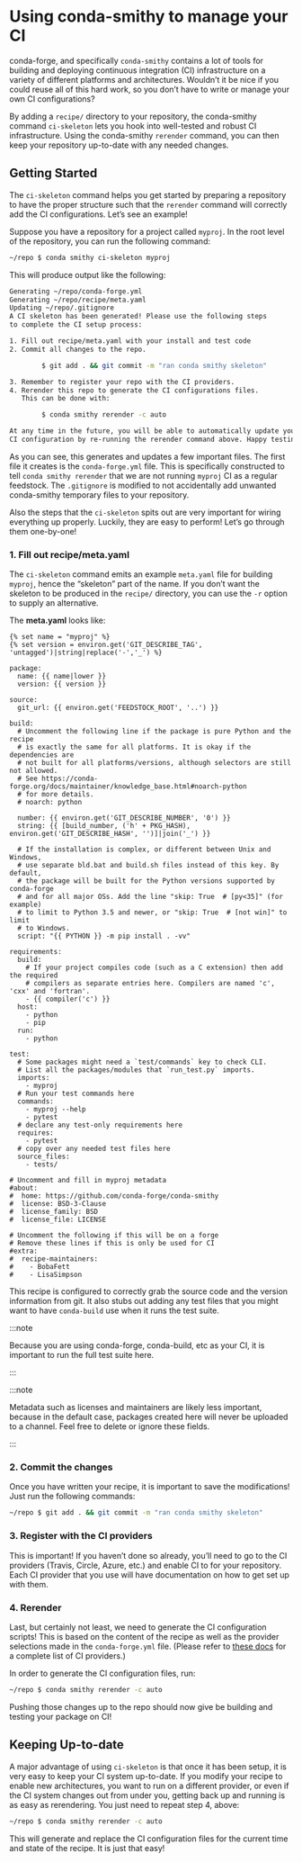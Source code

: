 # Using conda-smithy to manage your CI

conda-forge, and specifically `conda-smithy` contains a lot of
tools for building and deploying continuous integration (CI)
infrastructure on a variety of different platforms and architectures.
Wouldn’t it be nice if you could reuse all of this hard work, so
you don’t have to write or manage your own CI configurations?

By adding a `recipe/` directory to your repository, the conda-smithy
command `ci-skeleton` lets you hook into well-tested and robust
CI infrastructure. Using the conda-smithy `rerender` command, you
can then keep your repository up-to-date with any needed changes.

## Getting Started

The `ci-skeleton` command helps you get started by preparing a repository
to have the proper structure such that the `rerender` command will correctly
add the CI configurations. Let’s see an example!

Suppose you have a repository for a project called `myproj`.  In the
root level of the repository, you can run the following command:

```bash
~/repo $ conda smithy ci-skeleton myproj
```

This will produce output like the following:

```bash
Generating ~/repo/conda-forge.yml
Generating ~/repo/recipe/meta.yaml
Updating ~/repo/.gitignore
A CI skeleton has been generated! Please use the following steps
to complete the CI setup process:

1. Fill out recipe/meta.yaml with your install and test code
2. Commit all changes to the repo.

        $ git add . && git commit -m "ran conda smithy skeleton"

3. Remember to register your repo with the CI providers.
4. Rerender this repo to generate the CI configurations files.
   This can be done with:

        $ conda smithy rerender -c auto

At any time in the future, you will be able to automatically update your
CI configuration by re-running the rerender command above. Happy testing!
```

As you can see, this generates and updates a few important files.
The first file it creates is the `conda-forge.yml` file.  This is
specifically constructed to tell `conda smithy rerender` that we are
not running `myproj` CI as a regular feedstock. The `.gitignore` is
modified to not accidentally add unwanted conda-smithy temporary files
to your repository.

Also the steps that the `ci-skeleton` spits out are very important
for wiring everything up properly. Luckily, they are easy to perform!
Let’s go through them one-by-one!

### 1. Fill out recipe/meta.yaml

The `ci-skeleton` command emits an example `meta.yaml` file for
building `myproj`, hence the “skeleton” part of the name. If you
don’t want the skeleton to be produced in the `recipe/` directory,
you can use the `-r` option to supply an alternative.

The **meta.yaml** looks like:

```yaml+jinja
{% set name = "myproj" %}
{% set version = environ.get('GIT_DESCRIBE_TAG', 'untagged')|string|replace('-','_') %}

package:
  name: {{ name|lower }}
  version: {{ version }}

source:
  git_url: {{ environ.get('FEEDSTOCK_ROOT', '..') }}

build:
  # Uncomment the following line if the package is pure Python and the recipe
  # is exactly the same for all platforms. It is okay if the dependencies are
  # not built for all platforms/versions, although selectors are still not allowed.
  # See https://conda-forge.org/docs/maintainer/knowledge_base.html#noarch-python
  # for more details.
  # noarch: python

  number: {{ environ.get('GIT_DESCRIBE_NUMBER', '0') }}
  string: {{ [build_number, ('h' + PKG_HASH), environ.get('GIT_DESCRIBE_HASH', '')]|join('_') }}

  # If the installation is complex, or different between Unix and Windows,
  # use separate bld.bat and build.sh files instead of this key. By default,
  # the package will be built for the Python versions supported by conda-forge
  # and for all major OSs. Add the line "skip: True  # [py<35]" (for example)
  # to limit to Python 3.5 and newer, or "skip: True  # [not win]" to limit
  # to Windows.
  script: "{{ PYTHON }} -m pip install . -vv"

requirements:
  build:
    # If your project compiles code (such as a C extension) then add the required
    # compilers as separate entries here. Compilers are named 'c', 'cxx' and 'fortran'.
    - {{ compiler('c') }}
  host:
    - python
    - pip
  run:
    - python

test:
  # Some packages might need a `test/commands` key to check CLI.
  # List all the packages/modules that `run_test.py` imports.
  imports:
    - myproj
  # Run your test commands here
  commands:
    - myproj --help
    - pytest
  # declare any test-only requirements here
  requires:
    - pytest
  # copy over any needed test files here
  source_files:
    - tests/

# Uncomment and fill in myproj metadata
#about:
#  home: https://github.com/conda-forge/conda-smithy
#  license: BSD-3-Clause
#  license_family: BSD
#  license_file: LICENSE

# Uncomment the following if this will be on a forge
# Remove these lines if this is only be used for CI
#extra:
#  recipe-maintainers:
#    - BobaFett
#    - LisaSimpson
```

This recipe is configured to correctly grab the source code and the version
information from git.  It also stubs out adding any test files that you might
want to have `conda-build` use when it runs the test suite.

:::note

Because you are using conda-forge, conda-build, etc as your CI, it is
important to run the full test suite here.

:::

:::note

Metadata such as licenses and maintainers are likely less important,
because in the default case, packages created here will never be uploaded
to a channel. Feel free to delete or ignore these fields.

:::

### 2. Commit the changes

Once you have written your recipe, it is important to save the modifications!
Just run the following commands:

```bash
~/repo $ git add . && git commit -m "ran conda smithy skeleton"
```

### 3. Register with the CI providers

This is important!  If you haven’t done so already, you’ll need to go
to the CI providers (Travis, Circle, Azure, etc.) and enable CI
to for your repository. Each CI provider that you use will have
documentation on how to get set up with them.

### 4. Rerender

Last, but certainly not least, we need to generate the CI configuration
scripts! This is based on the content of the recipe as well as the
provider selections made in the `conda-forge.yml` file. (Please
refer to [these docs](https://conda-forge.org/docs/maintainer/conda_forge_yml.html#provider)
for a complete list of CI providers.)

In order to generate the CI configuration files, run:

```bash
~/repo $ conda smithy rerender -c auto
```

Pushing those changes up to the repo should now give be building and testing
your package on CI!

## Keeping Up-to-date

A major advantage of using `ci-skeleton` is that once it has been
setup, it is very easy to keep your CI system up-to-date. If you
modify your recipe to enable new architectures, you want to
run on a different provider, or even if the CI system changes out from under you,
getting back up and running is as easy as rerendering.
You just need to repeat step 4, above:

```bash
~/repo $ conda smithy rerender -c auto
```

This will generate and replace the CI configuration files for the
current time and state of the recipe.  It is just that easy!
